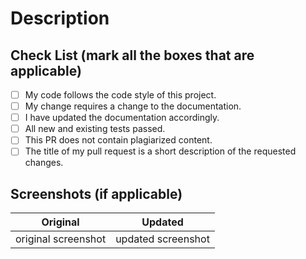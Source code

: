 # Description

<!-- Give a clear description of what modifications you have made -->
<!-- If it fixes an issue, please add Closes #issue_no below with its respective issue number -->

<!-- Check all the boxes which are applicable to check the box correct follow the following conventions-->
<!--
[x] - Correct
[X] - Correct
-->

## Check List (mark all the boxes that are applicable) <!-- Follow the above conventions to check the box -->

- [ ] My code follows the code style of this project.
- [ ] My change requires a change to the documentation.
- [ ] I have updated the documentation accordingly.
- [ ] All new and existing tests passed.
- [ ] This PR does not contain plagiarized content.
- [ ] The title of my pull request is a short description of the requested changes.

## Screenshots (if applicable)

 Original           | Updated
 :--------------------: |:--------------------:
 original screenshot | updated screenshot |
 
